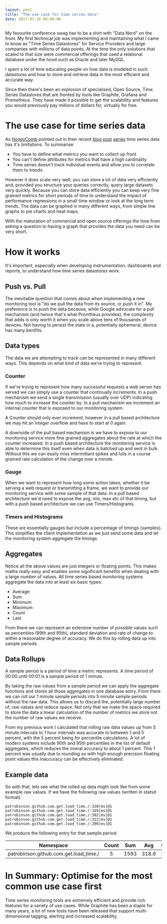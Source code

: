 ```yaml
---
layout: post
title: "The use case for time series data"
date: 2017-01-16 00:00:00
---
```


My favourite conference swag has to be a shirt with "Data Nerd" on the front. My first technical job was implementing and maintaining what I came to know as "Time Series Datastores" for Service Providers and large companies with millions of data points. At the time the only solutions that scaled to that size were commercial offerings that used a relational database under the hood such as Oracle and later MySQL.

I spent a lot of time educating people on how data is modeled in such datastores and how to store and retrieve data in the most efficient and accurate way.

Since then there's been an explosion of specialised, Open Source, Time Series Datastores that are fronted by tools like Graphite, Grafana and Prometheus. They have made it possible to get the scalability and features you would previously pay millions of dollars for, virtually for free.

# The use case for time series data

As [HoneyComb](https://honeycomb.io) pointed out in their recent [blog](https://honeycomb.io/blog/2016/12/the-problem-with-pre-aggregated-metrics-part-1-the-pre/) [post](https://honeycomb.io/blog/2016/12/the-problem-with-pre-aggregated-metrics-part-2-the-aggregated/) [series](https://honeycomb.io/blog/2017/01/the-problem-with-pre-aggregated-metrics-part-3-the-metrics/) time series data has it's limitations. To summarise:

- You have to define what metrics you want to collect up front
- You can't define attributes for metrics that have a high cardinality
- Time series doesn't track individual events and allow you to correlate them to trends

However it does scale very well; you can store a lot of data very efficiently and, provided you structure your queries correctly, query large datasets very quickly. Because you can store data efficiently you can keep very fine grained metrics for short periods of time to understand the impact of performance regressions in a small time window or look at the long term trends. The data can be graphed in many different ways, from simple line graphs to pie charts and heat maps.

With the maturation of commercial and open source offerings the time from asking a question to having a graph that provides the data you need can be very short.

# How it works

It's important, especially when developing instrumentation, dashboards and reports, to understand how time series datastores work.

## Push vs. Pull

The inevitable question that comes about when implementing a new monitoring tool is "do we pull the data from its source, or push it in". My preference is to push the data because, while Google advocate for a pull mechanism (and hence that's what Promtheus provides), the complexity that adds is only worth it when you scale above tens of thousands of devices. Not having to persist the state in a, potentially ephemeral, device has many benifits.

## Data types

The data we are attempting to track can be represented in many different ways. This depends on what kind of data we're trying to represent.

### Counter

If we're trying to represent how many successful requests a web server has served we can simply use a counter that continually increments. In a push mechanism we send a single transmission (usually over UDP) indicating how much to increase the counter by. In a pull mechanism we increment an internal counter that is exposed to our monitoring system.

A Counter should only ever increment, however in a pull based architecture we may hit an integer overflow and have to start at 0 again.

A downside of the pull based mechanism is we have to expose to our monitoring service more fine grained aggregates about the rate at which the counter increased. In a push based architecture the monitoring service is able to determine this itself even when data is batched up and sent in bulk. Without this we can easily miss intermittant spikes and lulls in a course grained rate calculation of the change over a minute.

### Gauge

When we want to represent how long some action takes, whether it be serving a web request or transmitting a frame, we want to provide our monitoring service with some sample of that data. In a pull based architecture we'd need to expose the avg, min, max etc of that timing, but with a push based architecture we can use Timers/Histograms.

### Timers and Histograms

These are essentially gauges but include a percentage of timings (samples). This simplifies the client implementation as we just send some data and let the monitoring system aggregate the timings.

## Aggregates

Notice all the above values are just integers or floating points. This makes maths really easy and enables some significant benefits when dealing with a large number of values. All time series based monitoring systems aggregate the data into at least six basic types:

- Average
- Sum
- Minimum
- Maximum
- Count
- Last

From there we can represent an extensive number of possible values such as percentiles (99th and 95th), standard deviation and rate of change to within a reasonable degree of accuracy. We do this by rolling data up into sample periods.

## Data Rollups

A sample period is a period of time a metric represents. A time period of 00:00 until 00:01 is a sample period of 1 minute.

By taking the raw values from a sample period we can apply the aggregate functions and stores all those aggregates in one database entry. From there we can roll our 1 minute sample periods into 5 minute sample periods without the raw data. This allows us to discard the, potentially large number of, raw values and reduce space. Not only that we make the space required to store the data a linear calculation of the number of metrics we store not the number of raw values we receive.

From my previous work I calculated that rolling raw data values up from 5 minute intervals to 1 hour intervals was accurate to between 1 and 5 percent, with the 5 percent being for percentile calculations. A lot of modern systems include 90th and 95th percentiles in the list of default aggregates, which reduces the overal accuracy to about 1 percent. This 1 percent was usually due to rounding so with high enough precision floating point values this inaccuracy can be effectively eliminated.

## Example data

So with that, lets see what the rolled up data might look like from some example raw values. If we have the following raw values (written in statsd format):

```
patrobinson.github.com.get.load_time./:320|ms|@1
patrobinson.github.com.get.load_time./:169|ms|@1
patrobinson.github.com.get.load_time./:502|ms|@1
patrobinson.github.com.get.load_time./:312|ms|@1
patrobinson.github.com.get.load_time./:290|ms|@1
```

We produce the following entry for that sample period:

| Namespace     | Count | Sum  | Avg | Min | Max | Last |
| ------------- |:-----:|:----:|:---:|:---:|:---:| ----:|
| patrobinson.github.com.get.load_time./ | 5 | 1593 | 318.6 | 169 | 502 | 290 |

# In Summary: Optimise for the most common use case first

Time series monitoring tools are extremely efficient and provide rich features for a variety of use cases. While Graphite has been a staple for many years, a lot of new tools have been released that support multi-dimensional tagging, alerting and increased scalability. 
